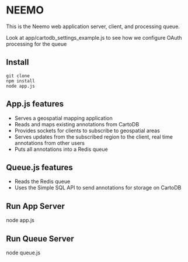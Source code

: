 NEEMO
==================

This is the Neemo web application server, client, and processing queue.

Look at app/cartodb_settings_example.js to see how we configure OAuth 
processing for the queue


Install
-------
```
git clone
npm install
node app.js
```

App.js features
-------------
* Serves a geospatial mapping application 
* Reads and maps existing annotations from CartoDB
* Provides sockets for clients to subscribe to geospatial areas
* Serves updates from the subscribed region to the client, real time annotations from other users
* Puts all annotations into a Redis queue

Queue.js features
-------------
* Reads the Redis queue 
* Uses the Simple SQL API to send annotations for storage on CartoDB


Run App Server
-------------

node app.js

Run Queue Server
-------------

node queue.js
